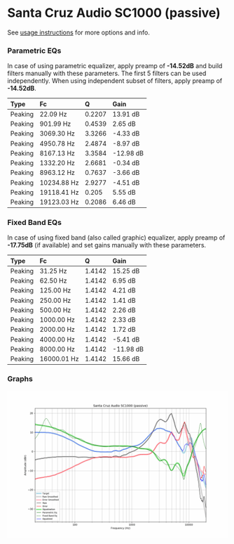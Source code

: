# Santa Cruz Audio SC1000 (passive)
See [usage instructions](https://github.com/jaakkopasanen/AutoEq#usage) for more options and info.

### Parametric EQs
In case of using parametric equalizer, apply preamp of **-14.52dB** and build filters manually
with these parameters. The first 5 filters can be used independently.
When using independent subset of filters, apply preamp of **-14.52dB**.

| Type    | Fc          |      Q | Gain      |
|:--------|:------------|:-------|:----------|
| Peaking | 22.09 Hz    | 0.2207 | 13.91 dB  |
| Peaking | 901.99 Hz   | 0.4539 | 2.65 dB   |
| Peaking | 3069.30 Hz  | 3.3266 | -4.33 dB  |
| Peaking | 4950.78 Hz  | 2.4874 | -8.97 dB  |
| Peaking | 8167.13 Hz  | 3.3584 | -12.98 dB |
| Peaking | 1332.20 Hz  | 2.6681 | -0.34 dB  |
| Peaking | 8963.12 Hz  | 0.7637 | -3.66 dB  |
| Peaking | 10234.88 Hz | 2.9277 | -4.51 dB  |
| Peaking | 19118.41 Hz | 0.205  | 5.55 dB   |
| Peaking | 19123.03 Hz | 0.2086 | 6.46 dB   |

### Fixed Band EQs
In case of using fixed band (also called graphic) equalizer, apply preamp of **-17.75dB**
(if available) and set gains manually with these parameters.

| Type    | Fc          |      Q | Gain      |
|:--------|:------------|:-------|:----------|
| Peaking | 31.25 Hz    | 1.4142 | 15.25 dB  |
| Peaking | 62.50 Hz    | 1.4142 | 6.95 dB   |
| Peaking | 125.00 Hz   | 1.4142 | 4.21 dB   |
| Peaking | 250.00 Hz   | 1.4142 | 1.41 dB   |
| Peaking | 500.00 Hz   | 1.4142 | 2.26 dB   |
| Peaking | 1000.00 Hz  | 1.4142 | 2.33 dB   |
| Peaking | 2000.00 Hz  | 1.4142 | 1.72 dB   |
| Peaking | 4000.00 Hz  | 1.4142 | -5.41 dB  |
| Peaking | 8000.00 Hz  | 1.4142 | -11.98 dB |
| Peaking | 16000.01 Hz | 1.4142 | 15.66 dB  |

### Graphs
![](./Santa%20Cruz%20Audio%20SC1000%20(passive).png)